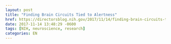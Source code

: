 ```yaml
---
layout: post
title: "Finding Brain Circuits Tied to Alertness"
href: https://directorsblog.nih.gov/2017/11/14/finding-brain-circuits-tied-to-alertness/
date: 2017-11-14 13:48:29 -0600
tags: [NIH, neuroscience, research]
categories: EN
---
```

